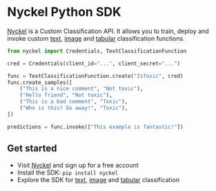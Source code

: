 # Nyckel Python SDK

[Nyckel](https://www.nyckel.com) is a Custom Classification API. It allows you to train, deploy and invoke custom [text](text_classification.md), [image](image_classification.md) and [tabular](tabular_classification.md) classification functions.

``` py
from nyckel import Credentials, TextClassificationFunction

cred = Credentials(client_id="...", client_secret="...")

func = TextClassificationFunction.create("IsToxic", cred)
func.create_samples([
    ("This is a nice comment", "Not toxic"),
    ("Hello friend", "Not toxic"),
    ("This is a bad comment", "Toxic"),
    ("Who is this? Go away!", "Toxic"),
])

predictions = func.invoke(["This example is fantastic!"])
```

## Get started

* Visit [Nyckel](https://www.nyckel.com) and sign up for a free account
* Install the SDK: `pip install nyckel`
* Explore the SDK for [text](text_classification.md), [image](image_classification.md) and [tabular](tabular_classification.md) classification
